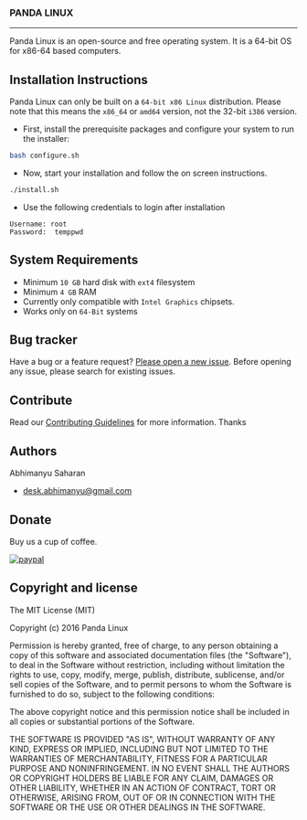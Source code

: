 ### PANDA LINUX
---

Panda Linux is an open-source and free operating system. It is a 64-bit OS for x86-64 based computers.

## Installation Instructions

Panda Linux can only be built on a `64-bit x86 Linux` distribution. Please note that this means the `x86_64` or `amd64` version, not the 32-bit `i386` version.

- First, install the prerequisite packages and configure your system to run the installer:

```sh
bash configure.sh
```

- Now, start your installation and follow the on screen instructions.

```sh
./install.sh
```

- Use the following credentials to login after installation

```
Username: root
Password:  temppwd
```

## System Requirements

- Minimum `10 GB` hard disk with `ext4` filesystem
- Minimum `4 GB` RAM
- Currently only compatible with `Intel Graphics` chipsets.
- Works only on `64-Bit` systems

## Bug tracker

Have a bug or a feature request? [Please open a new issue](https://github.com/PandaLinux/pandaOS/issues/new). Before opening any issue, please search for existing issues.

## Contribute

Read our [Contributing Guidelines](Contributing.md) for more information. Thanks

## Authors

Abhimanyu Saharan
- [desk.abhimanyu@gmail.com](mailto:desk.abhimanyu@gmail.com)

## Donate

Buy us a cup of coffee.

[![paypal](https://www.paypalobjects.com/en_US/i/btn/btn_donateCC_LG.gif)](https://www.paypal.com/cgi-bin/webscr?cmd=_s-xclick&hosted_button_id=ZJDFMDKR9X6P8)

## Copyright and license

The MIT License (MIT)

Copyright (c) 2016 Panda Linux

Permission is hereby granted, free of charge, to any person obtaining a copy
of this software and associated documentation files (the "Software"), to deal
in the Software without restriction, including without limitation the rights
to use, copy, modify, merge, publish, distribute, sublicense, and/or sell
copies of the Software, and to permit persons to whom the Software is
furnished to do so, subject to the following conditions:

The above copyright notice and this permission notice shall be included in all
copies or substantial portions of the Software.

THE SOFTWARE IS PROVIDED "AS IS", WITHOUT WARRANTY OF ANY KIND, EXPRESS OR
IMPLIED, INCLUDING BUT NOT LIMITED TO THE WARRANTIES OF MERCHANTABILITY,
FITNESS FOR A PARTICULAR PURPOSE AND NONINFRINGEMENT. IN NO EVENT SHALL THE
AUTHORS OR COPYRIGHT HOLDERS BE LIABLE FOR ANY CLAIM, DAMAGES OR OTHER
LIABILITY, WHETHER IN AN ACTION OF CONTRACT, TORT OR OTHERWISE, ARISING FROM,
OUT OF OR IN CONNECTION WITH THE SOFTWARE OR THE USE OR OTHER DEALINGS IN THE
SOFTWARE.
